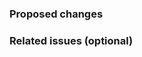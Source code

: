 <!--Thanks for your contribution. See [CONTRIBUTING](CONTRIBUTING.md)
    for Pulumi's contribution guidelines.

    Help us merge your changes more quickly by adding more details such
    as labels, milestones, and reviewers.-->

### Proposed changes

<!--Give us a brief description of what you've done and what it solves. -->

### Related issues (optional)

<!--Refer to related PRs or issues: #1234, or 'Fixes #1234' or 'Closes #1234'.
    Or link to full URLs to issues or pull requests in other GitHub repositories. -->
